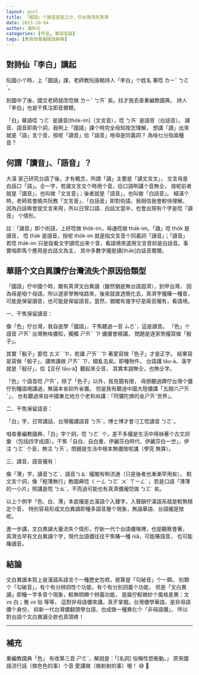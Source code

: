 ```yaml
---
layout: post
title: 「國語」个讀音語音之分，佇台灣流失真濟
date: 2023-10-04
author: 潘科元
categories: [呼音, 華語音韻]
tags: [教育部重編國語辭典]
---
```


## 對詩仙「李白」講起

阮國小个時，上「國語」課，老師教阮唐朝詩人「李白」个姓名 著唸 ㄌㄧˇ ㄅㄛˊ。

到國中了後，國文老師就改唸做 ㄌㄧˇ ㄅㄞˊ 矣。拄才我去查重編教國典，
詩人「李白」也是干焦注即音爾爾。

「白」華語唸 ㄅㄛˊ 是讀音[tho̍k-im]（文言音），唸 ㄅㄞˊ 是語音（白話音）。
讀音、語音即兩个詞，我咧上「國語」課个時完全毋知按怎理解，
想講「讀」出來就是「語」言个音，按呢「讀音」佮「語音」咁毋是同義詞？
為啥乜分指兩種音？

## 何謂「讀音」、「語音」？

大漢 家己研究台語了後，才有概念，所謂「讀」主要是「讀文言文」，
文言毋是白話口「語」。仝一字，若讀文言文个時用个音，佮口語咧講个音無仝，
按呢前者就是「讀音」，也叫做「文言音」；後者就是「語音」，也叫做「白話音」。
細漢个時，老師若會曉共阮教「文言音」、「白話音」即對術語，我相信我會較快理解。
因為白話嘛會提文言來用，所以日常口語、白話文當中，也會出現有个字是唸「讀音」
个情形。

註：「讀音」即个術語，上好唸做 tho̍k-im，毋通唸做 tha̍k-im。「讀」唸 tho̍k 是讀音，
唸 tha̍k 是語音，按呢 tho̍k-im 就是指文言音个同義詞「讀音」；「讀音」若唸 tha̍k-im
只是指看文字讀唸出來个音，看語境來選用文言音抑是白話音。事實咱即馬个應用是白話文為主，
其中多數字攏是讀[tha̍k]白話音爾爾。

## 華語个文白異讀佇台灣流失个原因佮類型

「國語」佇中國个時，閣有真濟文白異讀（雖然猶是無台語遐濟），到甲台灣，
因為毋是咱个母語，所以逐家學無啥路來，後來就直透簡化去，真濟字攏賰一種音，
可能是保留讀音，也可能是保留語音。當然，猶閣有幾字仔是兩音攏有，看語境。

一、干焦保留讀音：

像「色」佇台灣，我自底學「國語」，干焦聽過一音 ㄙㄜˋ，這是讀音。
「色」个語音 ㄕㄞˇ 台灣無啥儂知，獨獨 ㄕㄞˇ ˙ㄗ 儂儂會曉講，
問題是逐家煞攏寫做「骰子」。

其實「骰子」愛唸 ㄊㄡˊ ˙ㄗ，若講 ㄕㄞˇ ˙ㄗ 著愛寫做「色子」才是正字。
結果寫是寫做「骰子」，講煞講做 ㄕㄞˇ ˙ㄗ，錯亂去矣。即種物件，
台語講 tâu-á，漢字就是「骰仔」，佮【豆仔 tāu-á】聽起來仝音，
其實本調無仝，也無仝字。

「色」个語音唸 ㄕㄞˇ，除了「色子」以外，我見聞有限，
毋捌聽過蹛佇台灣个儂佇別種語境講過，無論本省抑外省儂。
但是我有聽過中國大陸儂講「五顏六ㄕㄞˇ」，
也有聽過來自中國東北地方个老和尚講：「阿彌陀佛的金ㄕㄞˇ世界」。

二、干焦保留語音：

「白」字，日常講話，台灣攏講語音 ㄅㄞˊ，博士博才會刁工唸讀音 ㄅㄛˊ。

咱查重編教國典，「白」字个詞，唸 ㄅㄛˊ 个，差不多攏是生活中用袂著个古文詞彙
（包括四字成語）。干焦「自白、自白書、伊麗莎白時代、伊麗莎白一世」，伊注 ㄅㄛˊ
个音，無注 ㄅㄞˊ，問題是生活中根本無儂按呢講（學究 無算）。

三、讀音、語音攏有：

像「薄」字，讀音ㄅㄛˊ、語音ㄅㄠˊ 攏閣有咧流通（只是後者也漸漸罕用矣）。
較文言个詞，像「輕薄無行」教國典唸 ㄑㄧㄥ ㄅㄛˊ ㄨˊ ㄒㄧㄥˋ；
若是口語「薄薄的一小片」照講是唸 ㄅㄠˊ，不而過可能也有真濟儂攏唸做 ㄅㄛˊ 矣。

以上个例字「色、白、薄」本底攏是古漢語个入聲字，入聲韻佇漢語系就是較無穩定个音，
特別容易形成文白異讀即種多語音層个現象，無論華語、台語攏是按呢。

進一步講，文白異讀大量流失个情形，佇新一代个台語儂喙裡，也是觀察會著，
真濟古早有文白異讀个字，現代台語儂往往干焦賰一種 niâ，可能賰語音，
也可能賰讀音。

## 結論

文白異讀本質上是漢語系語言个一種歷史包袱，彼算是「勾破音」个一類。
別類个「勾破音」，有个有分辨詞性个功能，有个有分別詞義个功能，
但是「文白異讀」即種一字多音个現象，較無明顯个辨義功能，
是屬佇較微妙个風格差異：文 vs 白；雅 vs 俗 等等，
這對非母語儂來講，真歹掌握。台灣儂學華語，是非母語儂个身份，
抑新一代台灣儂翻頭學台語，也成做一種異化个「非母語儂」，
所以對台語个文白異讀仝款也真頭疼！

---

## 補充

重編教國典「色」 有收第三音 ㄕㄜˋ，解說是：「[名詞] 俗稱性慾衝動。」
原來國語流行話〔做色色的事〕个音 愛講做〔做射射的事〕喔！ 😅 🤪

